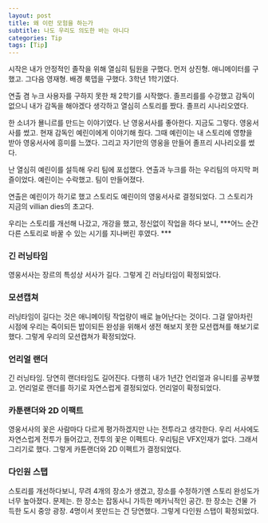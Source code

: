 ```yaml
---
layout: post
title: 왜 이런 모험을 하는가
subtitle: 나도 우리도 의도한 바는 아니다
categories: Tip
tags: [Tip]
---
```


시작은 내가 안정적인 졸작을 위해 열심히 팀원을 구했다. 먼저 상진형. 애니메이터를 구했고. 그다음 영재형. 배경 룩뎁을 구했다. 3학년 1학기였다.

연출 겸 누크 사용자를 구하지 못한 채 2학기를 시작했다. 졸프리를를 수강했고 감독이 없으니 내가 감독을 해야겠다 생각하고 열심히 스토리를 짰다. 졸프리 시나리오였다.

한 소녀가 묠니르를 만드는 이야기였다. 난 영웅서사를 좋아한다. 지금도 그렇다. 영웅서사를 썼고. 현재 감독인 예린이에게 이야기해 줬다. 그때 예린이는 내 스토리에 영향을 받아 영웅서사에 흥미를 느꼈다. 그리고 자기만의 영웅을 만들어 졸프리 시나리오를 썼다.

난 열심히 예린이를 설득해 우리 팀에 포섭했다. 연출과 누크를 하는 우리팀의 마지막 퍼즐이었다. 예린이는 수락했고. 팀이 만들어졌다.

연출은 예린이가 하기로 했고 스토리도 예린이의 영웅서사로 결정되었다. 그 스토리가 지금의 villian dies의 초고다.

우리는 스토리를 개선해 나갔고, 개강을 했고, 정신없이 작업을 하다 보니, ***어느 순간 다른 스토리로 바꿀 수 있는 시기를 지나버린 후였다. ***

### 긴 러닝타임
영웅서사는 장르의 특성상 서사가 길다. 그렇게 긴 러닝타임이 확정되었다.

### 모션캡쳐
러닝타임이 길다는 것은 애니메이팅 작업량이 배로 늘어난다는 것이다. 그걸 알아차린 시점에 우리는 죽이되든 밥이되든 완성을 위해서 생전 해보지 못한 모션캡쳐를 해보기로 했다. 그렇게 우리의 모션캡쳐가 확정되었다.

### 언리얼 랜더
긴 러닝타임. 당연히 랜더타임도 길어진다. 다행히 내가 1년간 언리얼과 유니티를 공부했고. 언리얼로 랜더를 하기로 자연스럽게 결정되었다. 언리얼이 확정되었다.

### 카툰랜더와 2D 이팩트
영웅서사의 꽃은 사람마다 다르게 평가하겠지만 나는 전투라고 생각한다. 우리 서사에도 자연스럽게 전투가 들어갔고, 전투의 꽃은 이펙트다. 우리팀은 VFX인재가 없다. 그래서 그리기로 했다. 그렇게 카툰랜더와 2D 이펙트가 결정되었다.

### 다인원 스탭
스토리를 개선하다보니, 무려 4개의 장소가 생겼고, 장소를 수정하기엔 스토리 완성도가 너무 높아졌다. 문제는. 한 장소는 잡동사니 가득한 메카닉적인 공간. 한 장소는 건물 가득한 도시 중앙 광장. 4명이서 못만드는 건 당연했다. 그렇게 다인원 스탭이 확정되었다.





